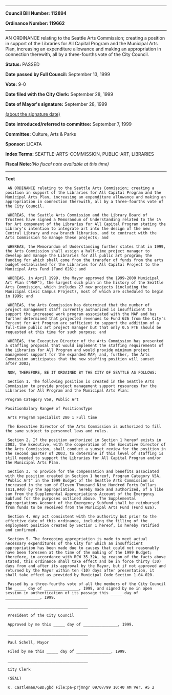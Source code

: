 

********

**Council Bill Number: 112894**
   
**Ordinance Number: 119662**
********

 AN ORDINANCE relating to the Seattle Arts Commission; creating a position in support of the Libraries for All Capital Program and the Municipal Arts Plan, increasing an expenditure allowance and making an appropriation in connection therewith, all by a three-fourths vote of the City Council.

**Status:** PASSED
   
**Date passed by Full Council:** September 13, 1999
   
**Vote:** 9-0
   
**Date filed with the City Clerk:** September 28, 1999
   
**Date of Mayor's signature:** September 28, 1999
   
[(about the signature date)](/~public/approvaldate.htm)
   
   
   
**Date introduced/referred to committee:** September 7, 1999
   
**Committee:** Culture, Arts & Parks
   
**Sponsor:** LICATA
   
   
**Index Terms:** SEATTLE-ARTS-COMMISSION, PUBLIC-ART, LIBRARIES

**Fiscal Note:**_(No fiscal note available at this time)_

********

**Text**
   
```
 AN ORDINANCE relating to the Seattle Arts Commission; creating a position in support of the Libraries for All Capital Program and the Municipal Arts Plan, increasing an expenditure allowance and making an appropriation in connection therewith, all by a three-fourths vote of the City Council.

 WHEREAS, the Seattle Arts Commission and the Library Board of Trustees have signed a Memorandum of Understanding related to the 1% for Art component of the Libraries for All Capital Program stating the Library's intention to integrate art into the design of the new Central Library and new branch libraries, and to contract with the Arts Commission to manage these projects; and

 WHEREAS, the Memorandum of Understanding further states that in 1999, the Arts Commission shall assign a half-time project manager to develop and manage the Libraries for All public art program; the funding for which shall come from the transfer of funds from the arts budget established for the Libraries for All Capital Project to the Municipal Arts Fund (Fund 626); and

 WHEREAS, in April 1999, the Mayor approved the 1999-2000 Municipal Art Plan ("MAP"), the largest such plan in the history of the Seattle Arts Commission, which includes 27 new projects (including the Municipal Civic Campus Project), most of which are scheduled to begin in 1999; and

 WHEREAS, the Arts Commission has determined that the number of project management staff currently authorized is insufficient to support the increased work program associated with the MAP and has further determined that projected revenues to Fund 626 from the City's Percent for Art Program are sufficient to support the addition of a full-time public art project manager but that only 0.5 FTE should be requested at this time for such purpose; and

 WHEREAS, the Executive Director of the Arts Commission has presented a staffing proposal that would implement the staffing requirements of the Libraries for All Program and would provide minimum project management support for the expanded MAP; and, further, the Arts Commission anticipates that the new staffing position will sunset after 2003;

 NOW, THEREFORE, BE IT ORDAINED BY THE CITY OF SEATTLE AS FOLLOWS:

 Section 1. The following position is created in the Seattle Arts Commission to provide project management support resources for the Libraries for All Program and the Municipal Arts Plan:

Program Category V5A, Public Art

PositionSalary Range# of PositionsType

 Arts Program Specialist 280 1 Full time

 The Executive Director of the Arts Commission is authorized to fill the same subject to personnel laws and rules.

 Section 2. If the position authorized in Section 1 hereof exists in 2003, the Executive, with the cooperation of the Executive Director of the Arts Commission, shall conduct a sunset review for the position in the second quarter of 2003, to determine if this level of staffing is still needed to support the Libraries for All Capital Program and/or the Municipal Arts Plan.

 Section 3. To provide for the compensation and benefits associated with the position created in Section 1 hereof, Program Category V5A, "Public Art" in the 1999 Budget of the Seattle Arts Commission is increased in the sum of Eleven Thousand Nine Hundred Forty Dollars ($11,940) by the appropriation, hereby made and authorized, of a like sum from the Supplemental Appropriations Account of the Emergency Subfund for the purposes outlined above. The Supplemental Appropriations Account of the Emergency Subfund shall be reimbursed from funds to be received from the Municipal Arts Fund (Fund 626).

 Section 4. Any act consistent with the authority but prior to the effective date of this ordinance, including the filling of the employment position created by Section 1 hereof, is hereby ratified and confirmed.

 Section 5. The foregoing appropriation is made to meet actual necessary expenditures of the City for which an insufficient appropriation has been made due to causes that could not reasonably have been foreseen at the time of the making of the 1999 Budget; therefore, in accordance with RCW 35.32A, by reason of the facts above stated, this ordinance shall take effect and be in force thirty (30) days from and after its approval by the Mayor, but if not approved and returned by the Mayor within ten (10) days after presentation, it shall take effect as provided by Municipal Code Section 1.04.020.

 Passed by a three-fourths vote of all the members of the City Council the _____ day of _______________, 1999, and signed by me in open session in authentication of its passage this _____ day of _______________, 1999.

 ___________________________________

 President of the City Council

 Approved by me this _____ day of _______________, 1999.

 ___________________________________

 Paul Schell, Mayor

 Filed by me this _____ day of _______________, 1999.

 ___________________________________

 City Clerk

 (SEAL)

 K. Castleman/GBD;gbd File:pa-prjmngr 09/07/99 10:40 AM Ver. #5 2

```

